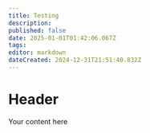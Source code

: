```yaml
---
title: Testing
description: 
published: false
date: 2025-01-01T01:42:06.067Z
tags: 
editor: markdown
dateCreated: 2024-12-31T21:51:40.832Z
---
```


# Header
Your content here